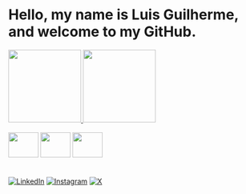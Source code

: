 # Hello, my name is Luis Guilherme, and welcome to my GitHub. 

<div align="">
  <a href="https://github.com/guilhermemdiass">
    <img height="145em" src="https://github-readme-stats.vercel.app/api?username=guilhermemdiass&count_private=true&include_all_commits=true&show_icons=true&theme=dracula&hide_border=false&show_owner=true"/>
    <img height="145em" src="https://github-readme-stats.vercel.app/api/top-langs/?username=guilhermemdiass&theme=dracula&hide_border=false&&layout=compact"/>
  </a>
</div>

<div style="display: inline_block"><br>
  
  <img align="center" height="50" width="60" src="https://cdn.jsdelivr.net/gh/devicons/devicon/icons/python/python-original.svg" />
          
  <img align="center" height="50" width="60" src="https://cdn.jsdelivr.net/gh/devicons/devicon/icons/mysql/mysql-original-wordmark.svg" />
  
  <img align="center" height="50" width="60" src="https://cdn.jsdelivr.net/gh/devicons/devicon/icons/git/git-original.svg" />
          
</div>

#

[![LinkedIn](https://img.shields.io/badge/LinkedIn-0077B5?style=for-the-badge&logo=linkedin&logoColor=white)](https://www.linkedin.com/in/guilherme-dias-cnpi-cea-bb24931a3/) 
[![Instagram](https://img.shields.io/badge/Instagram-E4405F?style=for-the-badge&logo=instagram&logoColor=white)](https://www.instagram.com/guilhermemdiass/)
[![X](https://img.shields.io/badge/Twitter-1DA1F2?style=for-the-badge&logo=twitter&logoColor=white)](https://x.com/guilhermemorasd)

###



<!--
**guilhermemdiass/guilhermemdiass** is a ✨ _special_ ✨ repository because its `README.md` (this file) appears on your GitHub profile.

Here are some ideas to get you started:

- 🔭 I’m currently working on ...
- 🌱 I’m currently learning ...
- 👯 I’m looking to collaborate on ...
- 🤔 I’m looking for help with ...
- 💬 Ask me about ...
- 📫 How to reach me: ...
- 😄 Pronouns: ...
- ⚡ Fun fact: ...
-->
